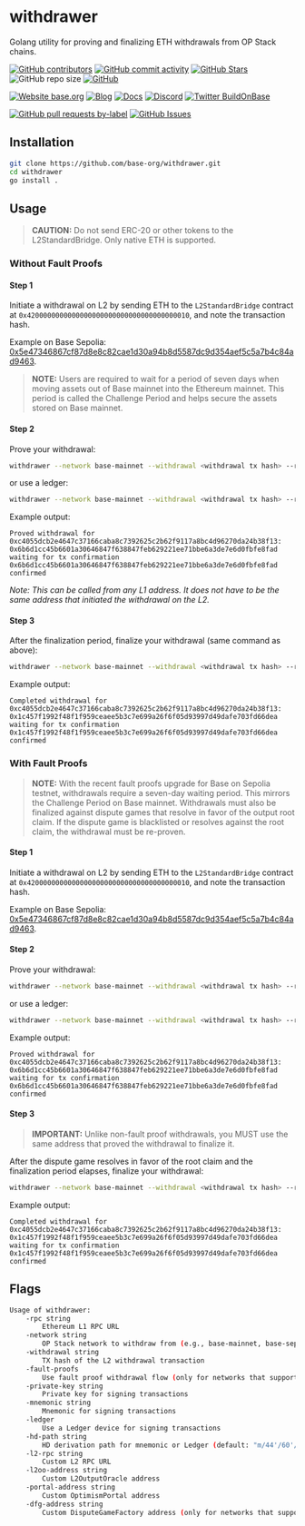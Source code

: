 # withdrawer

Golang utility for proving and finalizing ETH withdrawals from OP Stack chains.

<!-- Badge row 1 - status -->

[![GitHub contributors](https://img.shields.io/github/contributors/base-org/withdrawer)](https://github.com/base-org/withdrawer/graphs/contributors)
[![GitHub commit activity](https://img.shields.io/github/commit-activity/w/base-org/withdrawer)](https://github.com/base-org/withdrawer/graphs/contributors)
[![GitHub Stars](https://img.shields.io/github/stars/base-org/withdrawer.svg)](https://github.com/base-org/withdrawer/stargazers)
![GitHub repo size](https://img.shields.io/github/repo-size/base-org/withdrawer)
[![GitHub](https://img.shields.io/github/license/base-org/withdrawer?color=blue)](https://github.com/base-org/withdrawer/blob/main/LICENSE)

<!-- Badge row 2 - links and profiles -->

[![Website base.org](https://img.shields.io/website-up-down-green-red/https/base.org.svg)](https://base.org)
[![Blog](https://img.shields.io/badge/blog-up-green)](https://base.mirror.xyz/)
[![Docs](https://img.shields.io/badge/docs-up-green)](https://docs.base.org/)
[![Discord](https://img.shields.io/discord/1067165013397213286?label=discord)](https://base.org/discord)
[![Twitter BuildOnBase](https://img.shields.io/twitter/follow/BuildOnBase?style=social)](https://x.com/BuildOnBase)

<!-- Badge row 3 - detailed status -->

[![GitHub pull requests by-label](https://img.shields.io/github/issues-pr-raw/base-org/withdrawer)](https://github.com/base-org/withdrawer/pulls)
[![GitHub Issues](https://img.shields.io/github/issues-raw/base-org/withdrawer.svg)](https://github.com/base-org/withdrawer/issues)

## Installation

```bash
git clone https://github.com/base-org/withdrawer.git
cd withdrawer
go install .
```

## Usage

> **CAUTION:**
> Do not send ERC-20 or other tokens to the L2StandardBridge. Only native ETH is supported.

### Without Fault Proofs

#### Step 1

Initiate a withdrawal on L2 by sending ETH to the `L2StandardBridge` contract at `0x4200000000000000000000000000000000000010`, and note the transaction hash.

Example on Base Sepolia: [0x5e47346867cf87d8e8c82cae1d30a94b8d5587dc9d354aef5c5a7b4c84ad9463](https://sepolia.basescan.org/tx/0x5e47346867cf87d8e8c82cae1d30a94b8d5587dc9d354aef5c5a7b4c84ad9463).

> **NOTE:**
> Users are required to wait for a period of seven days when moving assets out of Base mainnet into the Ethereum mainnet. This period is called the Challenge Period and helps secure the assets stored on Base mainnet.

#### Step 2

Prove your withdrawal:

```bash
withdrawer --network base-mainnet --withdrawal <withdrawal tx hash> --rpc <L1 RPC URL> --private-key <L1 private key>
```

or use a ledger:

```bash
withdrawer --network base-mainnet --withdrawal <withdrawal tx hash> --rpc <L1 RPC URL> --ledger
```

Example output:

```text
Proved withdrawal for 0xc4055dcb2e4647c37166caba8c7392625c2b62f9117a8bc4d96270da24b38f13: 0x6b6d1cc45b6601a30646847f638847feb629221ee71bbe6a3de7e6d0fbfe8fad
waiting for tx confirmation
0x6b6d1cc45b6601a30646847f638847feb629221ee71bbe6a3de7e6d0fbfe8fad confirmed
```

_Note: This can be called from any L1 address. It does not have to be the same address that initiated the withdrawal on the L2._

#### Step 3

After the finalization period, finalize your withdrawal (same command as above):

```bash
withdrawer --network base-mainnet --withdrawal <withdrawal tx hash> --rpc <L1 RPC URL> --private-key <L1 private key>
```

Example output:

```text
Completed withdrawal for 0xc4055dcb2e4647c37166caba8c7392625c2b62f9117a8bc4d96270da24b38f13: 0x1c457f1992f48f1f959ceaee5b3c7e699a26f6f05d93997d49dafe703fd66dea
waiting for tx confirmation
0x1c457f1992f48f1f959ceaee5b3c7e699a26f6f05d93997d49dafe703fd66dea confirmed
```

### With Fault Proofs

> **NOTE:**
> With the recent fault proofs upgrade for Base on Sepolia testnet, withdrawals require a seven-day waiting period. This mirrors the Challenge Period on Base mainnet. Withdrawals must also be finalized against dispute games that resolve in favor of the output root claim. If the dispute game is blacklisted or resolves against the root claim, the withdrawal must be re-proven.

#### Step 1

Initiate a withdrawal on L2 by sending ETH to the `L2StandardBridge` contract at `0x4200000000000000000000000000000000000010`, and note the transaction hash.

Example on Base Sepolia: [0x5e47346867cf87d8e8c82cae1d30a94b8d5587dc9d354aef5c5a7b4c84ad9463](https://sepolia.basescan.org/tx/0x5e47346867cf87d8e8c82cae1d30a94b8d5587dc9d354aef5c5a7b4c84ad9463).

#### Step 2

Prove your withdrawal:

```bash
withdrawer --network base-mainnet --withdrawal <withdrawal tx hash> --rpc <L1 RPC URL> --private-key <L1 private key> --fault-proofs
```

or use a ledger:

```bash
withdrawer --network base-mainnet --withdrawal <withdrawal tx hash> --rpc <L1 RPC URL> --ledger --fault-proofs
```

Example output:

```text
Proved withdrawal for 0xc4055dcb2e4647c37166caba8c7392625c2b62f9117a8bc4d96270da24b38f13: 0x6b6d1cc45b6601a30646847f638847feb629221ee71bbe6a3de7e6d0fbfe8fad
waiting for tx confirmation
0x6b6d1cc45b6601a30646847f638847feb629221ee71bbe6a3de7e6d0fbfe8fad confirmed
```

#### Step 3

> **IMPORTANT:**
> Unlike non-fault proof withdrawals, you MUST use the same address that proved the withdrawal to finalize it.

After the dispute game resolves in favor of the root claim and the finalization period elapses, finalize your withdrawal:

```bash
withdrawer --network base-mainnet --withdrawal <withdrawal tx hash> --rpc <L1 RPC URL> --private-key <L1 private key> --fault-proofs
```

Example output:

```text
Completed withdrawal for 0xc4055dcb2e4647c37166caba8c7392625c2b62f9117a8bc4d96270da24b38f13: 0x1c457f1992f48f1f959ceaee5b3c7e699a26f6f05d93997d49dafe703fd66dea
waiting for tx confirmation
0x1c457f1992f48f1f959ceaee5b3c7e699a26f6f05d93997d49dafe703fd66dea confirmed
```

## Flags

```bash
Usage of withdrawer:
    -rpc string
        Ethereum L1 RPC URL
    -network string
        OP Stack network to withdraw from (e.g., base-mainnet, base-sepolia, op-mainnet, op-sepolia) (default: "base-mainnet")
    -withdrawal string
        TX hash of the L2 withdrawal transaction
    -fault-proofs
        Use fault proof withdrawal flow (only for networks that support fault proofs)
    -private-key string
        Private key for signing transactions
    -mnemonic string
        Mnemonic for signing transactions
    -ledger
        Use a Ledger device for signing transactions
    -hd-path string
        HD derivation path for mnemonic or Ledger (default: "m/44'/60'/0'/0/0")
    -l2-rpc string
        Custom L2 RPC URL
    -l2oo-address string
        Custom L2OutputOracle address
    -portal-address string
        Custom OptimismPortal address
    -dfg-address string
        Custom DisputeGameFactory address (only for networks that support fault proofs)
